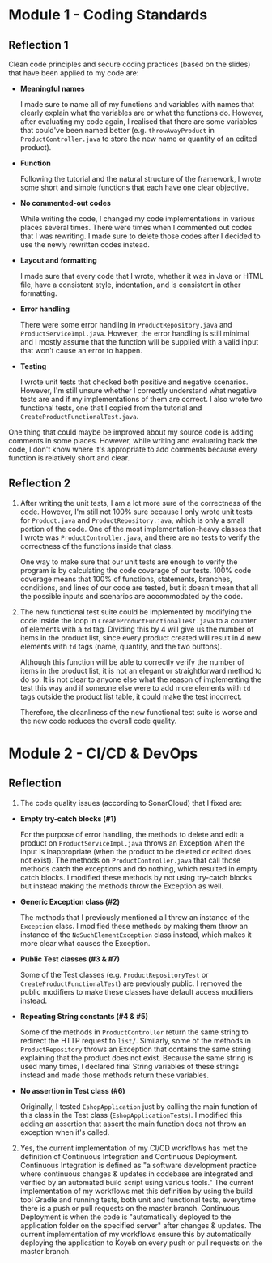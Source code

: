 # Module 1 - Coding Standards

## Reflection 1

Clean code principles and secure coding practices (based on the slides) that have been applied to my code are:
* **Meaningful names**
  
  I made sure to name all of my functions and variables with names that clearly explain what the variables are or what the functions do. 
  However, after evaluating my code again, I realised that there are some variables that could've been named better (e.g. `throwAwayProduct` in `ProductController.java` to store the new name or quantity of an edited product).
  

* **Function**

  Following the tutorial and the natural structure of the framework, I wrote some short and simple functions that each have one clear objective.


* **No commented-out codes**

  While writing the code, I changed my code implementations in various places several times. 
  There were times when I commented out codes that I was rewriting. 
  I made sure to delete those codes after I decided to use the newly rewritten codes instead. 


* **Layout and formatting**
 
  I made sure that every code that I wrote, whether it was in Java or HTML file, have a consistent style, indentation, and is consistent in other formatting. 


* **Error handling**

  There were some error handling in `ProductRepository.java` and `ProductServiceImpl.java`. 
  However, the error handling is still minimal and I mostly assume that the function will be supplied with a valid input that won't cause an error to happen.


* **Testing**

  I wrote unit tests that checked both positive and negative scenarios. 
  However, I'm still unsure whether I correctly understand what negative tests are and if my implementations of them are correct.
  I also wrote two functional tests, one that I copied from the tutorial and `CreateProductFunctionalTest.java`.

One thing that could maybe be improved about my source code is adding comments in some places.
However, while writing and evaluating back the code, I don't know where it's appropriate to add comments because every function is relatively short and clear.


## Reflection 2

1. After writing the unit tests, I am a lot more sure of the correctness of the code. 
   However, I'm still not 100% sure because I only wrote unit tests for `Product.java` and `ProductRepository.java`, which is only a small portion of the code. 
   One of the most implementation-heavy classes that I wrote was `ProductController.java`, and there are no tests to verify the correctness of the functions inside that class.
   
   One way to make sure that our unit tests are enough to verify the program is by calculating the code coverage of our tests. 
   100% code coverage means that 100% of functions, statements, branches, conditions, and lines of our code are tested, but it doesn't mean that all the possible inputs and scenarios are accommodated by the code.


2. The new functional test suite could be implemented by modifying the code inside the loop in `CreateProductFunctionalTest.java` to a counter of elements with a `td` tag. 
   Dividing this by 4 will give us the number of items in the product list, since every product created will result in 4 new elements with `td` tags (name, quantity, and the two buttons).
   
   Although this function will be able to correctly verify the number of items in the product list, it is not an elegant or straightforward method to do so.
   It is not clear to anyone else what the reason of implementing the test this way and if someone else were to add more elements with `td` tags outside the product list table, it could make the test incorrect. 
   
   Therefore, the cleanliness of the new functional test suite is worse and the new code reduces the overall code quality.

# Module 2 - CI/CD & DevOps

## Reflection

1. The code quality issues (according to SonarCloud) that I fixed are:

* **Empty try-catch blocks (#1)**

   For the purpose of error handling, the methods to delete and edit a product on `ProductServiceImpl.java` throws an Exception when the input is inappropriate (when the product to be deleted or edited does not exist). 
   The methods on `ProductController.java` that call those methods catch the exceptions and do nothing, which resulted in empty catch blocks. 
   I modified these methods by not using try-catch blocks but instead making the methods throw the Exception as well.


* **Generic Exception class (#2)**

   The methods that I previously mentioned all threw an instance of the `Exception` class. 
   I modified these methods by making them throw an instance of the `NoSuchElementException` class instead, which makes it more clear what causes the Exception.


* **Public Test classes (#3 & #7)**

  Some of the Test classes (e.g. `ProductRepositoryTest` or `CreateProductFunctionalTest`) are previously public. 
  I removed the public modifiers to make these classes have default access modifiers instead.


* **Repeating String constants (#4 & #5)**

  Some of the methods in `ProductController` return the same string to redirect the HTTP request to `list/`. 
  Similarly, some of the methods in `ProductRepository` throws an Exception that contains the same string explaining that the product does not exist.
  Because the same string is used many times, I declared final String variables of these strings instead and made those methods return these variables.


* **No assertion in Test class (#6)**

  Originally, I tested `EshopApplication` just by calling the main function of this class in the Test class (`EshopApplicationTests`).
  I modified this adding an assertion that assert the main function does not throw an exception when it's called.


2. Yes, the current implementation of my CI/CD workflows has met the definition of Continuous Integration and Continuous Deployment.
   Continuous Integration is defined as "a software development practice where continuous changes & updates in codebase are integrated and verified by an automated build script using various tools."
   The current implementation of my workflows met this definition by using the build tool Gradle and running tests, both unit and functional tests, everytime there is a push or pull requests on the master branch.
   Continuous Deployment is when the code is "automatically deployed to the application folder on the specified server" after changes & updates. The current implementation of my workflows ensure this by automatically deploying the application to Koyeb on every push or pull requests on the master branch. 